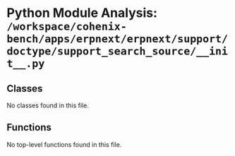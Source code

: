 # Python Module Analysis: `/workspace/cohenix-bench/apps/erpnext/erpnext/support/doctype/support_search_source/__init__.py`

## Classes

No classes found in this file.


## Functions

No top-level functions found in this file.
